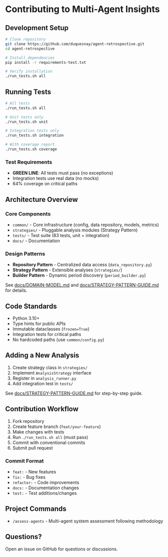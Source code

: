 # Contributing to Multi-Agent Insights

## Development Setup

```bash
# Clone repository
git clone https://github.com/duquesnay/agent-retrospective.git
cd agent-retrospective

# Install dependencies
pip install -r requirements-test.txt

# Verify installation
./run_tests.sh all
```

## Running Tests

```bash
# All tests
./run_tests.sh all

# Unit tests only
./run_tests.sh unit

# Integration tests only
./run_tests.sh integration

# With coverage report
./run_tests.sh coverage
```

### Test Requirements

- **GREEN LINE**: All tests must pass (no exceptions)
- Integration tests use real data (no mocks)
- 64% coverage on critical paths

## Architecture Overview

### Core Components

- `common/` - Core infrastructure (config, data repository, models, metrics)
- `strategies/` - Pluggable analysis modules (Strategy Pattern)
- `tests/` - Test suite (83 tests, unit + integration)
- `docs/` - Documentation

### Design Patterns

- **Repository Pattern** - Centralized data access (`data_repository.py`)
- **Strategy Pattern** - Extensible analyses (`strategies/`)
- **Builder Pattern** - Dynamic period discovery (`period_builder.py`)

See [docs/DOMAIN-MODEL.md](docs/DOMAIN-MODEL.md) and [docs/STRATEGY-PATTERN-GUIDE.md](docs/STRATEGY-PATTERN-GUIDE.md) for details.

## Code Standards

- Python 3.10+
- Type hints for public APIs
- Immutable dataclasses (`frozen=True`)
- Integration tests for critical paths
- No hardcoded paths (use `common/config.py`)

## Adding a New Analysis

1. Create strategy class in `strategies/`
2. Implement `AnalysisStrategy` interface
3. Register in `analysis_runner.py`
4. Add integration test in `tests/`

See [docs/STRATEGY-PATTERN-GUIDE.md](docs/STRATEGY-PATTERN-GUIDE.md) for step-by-step guide.

## Contribution Workflow

1. Fork repository
2. Create feature branch (`feat/your-feature`)
3. Make changes with tests
4. Run `./run_tests.sh all` (must pass)
5. Commit with conventional commits
6. Submit pull request

### Commit Format

- `feat:` - New features
- `fix:` - Bug fixes
- `refactor:` - Code improvements
- `docs:` - Documentation changes
- `test:` - Test additions/changes

## Project Commands

- `/assess-agents` - Multi-agent system assessment following methodology

## Questions?

Open an issue on GitHub for questions or discussions.
